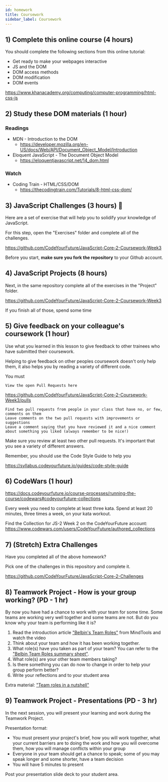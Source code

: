 ```yaml
---
id: homework
title: Coursework
sidebar_label: Coursework
---
```


<!--
## 1) Review Solutions for Last Weeks Coursework

Before starting this week, be sure to review the solutions for last weeks coursework

https://github.com/CodeYourFuture/JavaScript-Core-2-Coursework-Week1-Solution

Make sure you work out what you don't understand and spend some time considering how the code works.

In each of the folders you'll find a `solutions.md` file that will explain more of the solution to you. You should read each of them.

**Note**: This is a private repository. Please speak to your Teacher, Buddy or Class Coordinator to get access. You should ask them to invite your whole class.

-->

## 1) Complete this online course (4 hours)

You should complete the following sections from this online tutorial:

- Get ready to make your webpages interactive
- JS and the DOM
- DOM access methods
- DOM modification
- DOM events

https://www.khanacademy.org/computing/computer-programming/html-css-js

## 2) Study these DOM materials (1 hour)

### Readings

- MDN - Introduction to the DOM
  - https://developer.mozilla.org/en-US/docs/Web/API/Document_Object_Model/Introduction
- Eloquent JavaScript - The Document Object Model
  - https://eloquentjavascript.net/14_dom.html

### Watch

- Coding Train - HTML/CSS/DOM
  - https://thecodingtrain.com/Tutorials/8-html-css-dom/

## 3) JavaScript Challenges (3 hours) 🔑

Here are a set of exercise that will help you to solidify your knowledge of JavaScript.

For this step, open the "Exercises" folder and complete all of the challenges.

https://github.com/CodeYourFuture/JavaScript-Core-2-Coursework-Week3

Before you start, **make sure you fork the repository** to your Github account.

## 4) JavaScript Projects (8 hours)

Next, in the same repository complete all of the exercises in the "Project" folder.

https://github.com/CodeYourFuture/JavaScript-Core-2-Coursework-Week3

If you finish all of those, spend some time

## 5) Give feedback on your colleague's coursework (1 hour)

Use what you learned in this lesson to give feedback to other trainees who have submitted their coursework.

Helping to give feedback on other peoples coursework doesn't only help them, it also helps you by reading a variety of different code.

You must

    View the open Pull Requests here

https://github.com/CodeYourFuture/JavaScript-Core-2-Coursework-Week3/pulls

    Find two pull requests from people in your class that have no, or few, comments on them
    Leave comments on the two pull requests with improvements or suggestions
    Leave a comment saying that you have reviewed it and a nice comment about something you liked (always remember to be nice!)

Make sure you review at least two other pull requests. It's important that you see a variety of different answers.

Remember, you should use the Code Style Guide to help you

https://syllabus.codeyourfuture.io/guides/code-style-guide

## 6) CodeWars (1 hour)

https://docs.codeyourfuture.io/course-processes/running-the-course/codewars#codeyourfuture-collections

Every week you need to complete at least three kata. Spend at least 20 minutes, three times a week, on your kata workout.

Find the Collection for JS-2 Week 2 on the CodeYourFuture account: https://www.codewars.com/users/CodeYourFuture/authored_collections

## 7) (Stretch) Extra Challenges

Have you completed all of the above homework?

Pick one of the challenges in this repository and complete it.

https://github.com/CodeYourFuture/JavaScript-Core-2-Challenges

## 8) Teamwork Project - How is your group working? (PD - 1 hr)

By now you have had a chance to work with your team for some time. Some teams are working very well together and some teams are not. But do you know why your team is performing like it is? 

1. Read the introduction article ["Belbin's Team Roles"](https://www.mindtools.com/pages/article/newLDR_83.htm) from MindTools and watch the video
2. Think about your team and how it has been working together. 
3. What role(s) have you taken as part of your team? You can refer to the ["Belbin Team Roles summary sheet"](https://drive.google.com/file/d/1GBSHVjba9_frlEYmvxOPILsyYT4BVvVw/view?usp=drive_web&authuser=0).
4. What role(s) are your other team members taking? 
5. Is there something you can do now to change in order to help your group perform better? 
6. Write your reflections and to your student area

Extra material: ["Team roles in a nutshell"](https://drive.google.com/file/d/188asjInD3_UW3wAj4EDCSuC70lz3gYvK/view?usp=drive_web&authuser=0)

## 9) Teamwork Project - Presentations (PD - 3 hr)

In the next session, you will present your learning and work during the Teamwork Project.

Presentation format: 

- You must present your project's brief, how you will work together, what your current barriers are to doing the work and how you will overcome them, how you will manage conflicts within your group
- Everyone in your team should get a chance to speak; some of you may speak longer and some shorter, have a team decision
- You will have 5 minutes to present

Post your presentation slide deck to your student area.